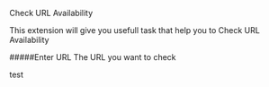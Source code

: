 Check URL Availability

This extension will give you usefull task that help you to Check URL Availability

#####Enter URL 
    The URL you want to check 

test